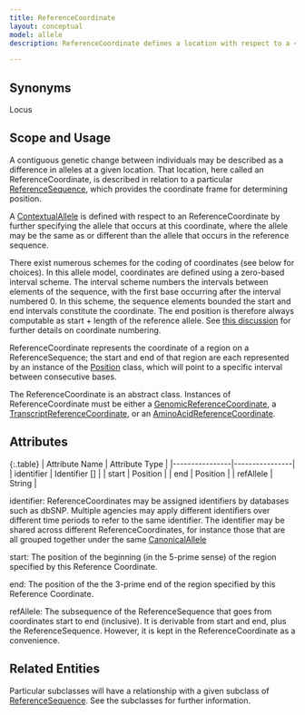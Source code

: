 ```yaml
---
title: ReferenceCoordinate
layout: conceptual
model: allele
description: ReferenceCoordinate defines a location with respect to a <a href="/conceptual/reference_sequence/index.html">ReferenceSequence</a>.  

---
```


Synonyms
--------
Locus

Scope and Usage
---------------

A contiguous genetic change between individuals may be described as a difference in alleles at a given location.  That location, here called an ReferenceCoordinate, is described in relation to a particular [ReferenceSequence](/conceptual/reference_sequence/index.html), which provides the coordinate frame for determining position.

A [ContextualAllele](index.html) is defined with respect to an ReferenceCoordinate by further specifying the allele that occurs at this coordinate, where the allele may be the same as or different than the allele that occurs in the reference sequence.

There exist numerous schemes for the coding of coordinates (see below for choices).  In this allele model, coordinates are defined using a zero-based interval scheme.   The interval scheme numbers the intervals between elements of the sequence, with the first base occurring after the interval numbered 0.  In this scheme, the sequence elements bounded the start and end intervals constitute the coordinate.  The end position is therefore always computable as start + length of the reference allele. See [this discussion](/discussion/index.html) for further details on coordinate numbering.

ReferenceCoordinate represents the coordinate of a region on a ReferenceSequence; the start and end of that region are each represented by an instance of the [Position](position.html) class, which will point to a specific interval between consecutive bases.

The ReferenceCoordinate is an abstract class.  Instances of ReferenceCoordinate must be either a [GenomicReferenceCoordinate](genomic_reference_coordinate.html), a [TranscriptReferenceCoordinate](transcript_reference_coordinate.html), or an [AminoAcidReferenceCoordinate](amino_acid_reference_coordinate.html).


Attributes 
----------

{:.table}
| Attribute Name | Attribute Type |
|----------------|----------------|
| identifier     | Identifier []  |
| start          | Position       |
| end            | Position       |
| refAllele      | String         |

identifier: ReferenceCoordinates may be assigned identifiers by databases such as dbSNP.   Multiple agencies may apply different identifiers over different time periods to refer to the same identifier. The identifier may be shared across different ReferenceCoordinates, for instance those that are all grouped together under the same [CanonicalAllele](/conceptual/canonical_allele/index.html)

start: The position of the beginning (in the 5-prime sense) of the region specified by this Reference Coordinate.

end: The position of the the 3-prime end of the region specified by this Reference Coordinate.

refAllele: The subsequence of the ReferenceSequence that goes from coordinates start to end (inclusive).  It is derivable from start and end, plus the ReferenceSequence.  However, it is kept in the ReferenceCoordinate as a convenience.

Related Entities
----------------

Particular subclasses will have a relationship with a given subclass of [ReferenceSequence](/conceptual/reference_sequence/index.html). See the subclasses for further information.
